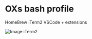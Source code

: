 # OXs bash profile
 
HomeBrew
iTerm2
VSCode + extensions

![Image iTerm2](https://photos.google.com/photo/AF1QipM0dEzL6pKh1TLKCaT0zc5WeTDCg_ReUS1cmFKx)
